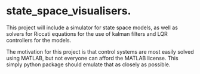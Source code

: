 # state_space_visualisers.

This project will include a simulator for state space models, as well as solvers for Riccati equations for the use of kalman filters and LQR controllers for the models.

The motivation for this project is that control systems are most easily solved using MATLAB, but not everyone can afford the MATLAB license. This simply python package should emulate that as closely as possible.
